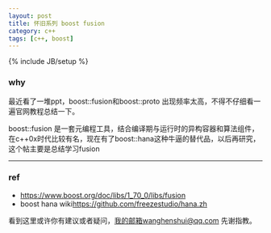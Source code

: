 ```yaml
---
layout: post
title: 怀旧系列 boost fusion
category: c++
tags: [c++, boost]
---
```


{% include JB/setup %}

### why

最近看了一堆ppt，boost::fusion和boost::proto  出现频率太高，不得不仔细看一遍官网教程总结一下。

boost::fusion 是一套元编程工具，结合编译期与运行时的异构容器和算法组件，在c++0x时代比较有名，现在有了boost::hana这种牛逼的替代品，以后再研究，这个帖主要是总结学习fusion

---





### ref

- <https://www.boost.org/doc/libs/1_70_0/libs/fusion>
- boost hana wiki<https://github.com/freezestudio/hana.zh>

看到这里或许你有建议或者疑问，我的邮箱wanghenshui@qq.com 先谢指教。